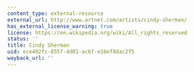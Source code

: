 ```yaml
---
content_type: external-resource
external_url: http://www.artnet.com/artists/cindy-sherman/
has_external_license_warning: true
license: https://en.wikipedia.org/wiki/All_rights_reserved
status: ''
title: Cindy Sherman
uid: ece402fc-8557-4d01-ac6f-e16ef8dac2f5
wayback_url: ''
---
```

